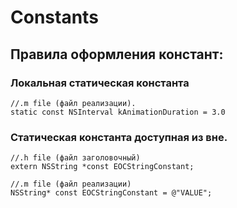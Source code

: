 Constants
==

## Правила оформления констант:

### Локальная статическая константа

```objc
//.m file (файл реализации).
static const NSInterval kAnimationDuration = 3.0
```

### Статическая константа доступная из вне.

```objc
//.h file (файл заголовочный)
extern NSString *const EOCStringConstant;

//.m file (файл реализации)
NSString* const EOCStringConstant = @"VALUE";
```









